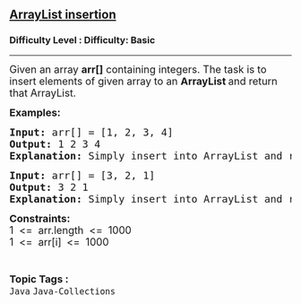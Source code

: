 <h2><a href="https://www.geeksforgeeks.org/problems/arraylist-insertion/1?page=2&category=Java&difficulty=Basic&status=unsolved&sortBy=submissions">ArrayList insertion</a></h2><h3>Difficulty Level : Difficulty: Basic</h3><hr><div class="problems_problem_content__Xm_eO"><p><span style="font-size: 18px;">Given an array <strong>arr[]</strong> containing integers. The task is to insert elements of given array to an <strong>ArrayList </strong>and return that ArrayList.</span></p>
<p><strong><span style="font-size: 18px;">Examples:</span></strong></p>
<pre><span style="font-size: 18px;"><strong>Input: </strong>arr[] = [1, 2, 3, 4]</span>
<span style="font-size: 18px;"><strong>Output: </strong>1 2 3 4</span>
<span style="font-size: 18px;"><strong>Explanation: </strong>Simply insert into ArrayList and return it.</span></pre>
<pre><span style="font-size: 18px;"><strong>Input: </strong>arr[] = [3, 2, 1]<br></span><span style="font-size: 18px;"><strong>Output: </strong>3 2 1 </span>
<span style="font-size: 18px;"><strong>Explanation: </strong>Simply insert into ArrayList and return it.</span></pre>
<p><span style="font-size: 18px;"><strong>Constraints:</strong><br>1 &nbsp;&lt;= &nbsp;arr.length &nbsp;&lt;= &nbsp;1000<br>1 &nbsp;&lt;= &nbsp;arr[i]<strong>&nbsp;</strong> &lt;= &nbsp;1000</span></p></div><br><p><span style=font-size:18px><strong>Topic Tags : </strong><br><code>Java</code>&nbsp;<code>Java-Collections</code>&nbsp;